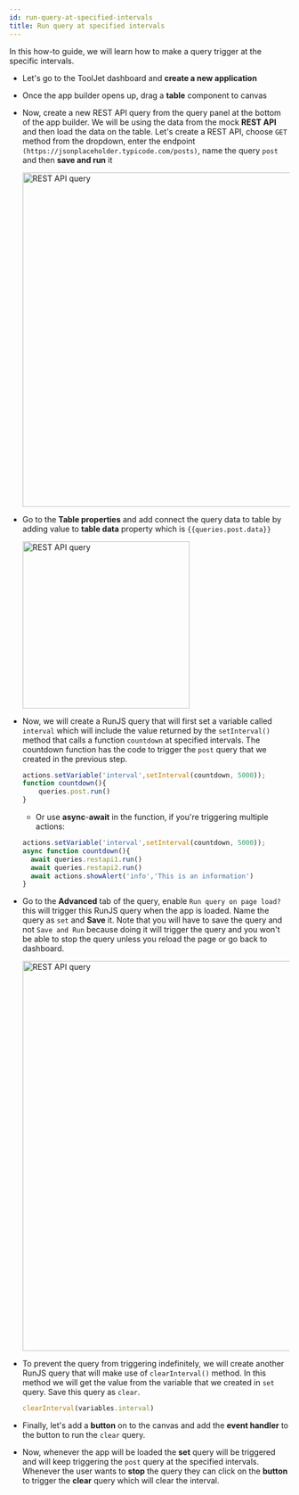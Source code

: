 ```yaml
---
id: run-query-at-specified-intervals
title: Run query at specified intervals
---
```


In this how-to guide, we will learn how to make a query trigger at the specific intervals.

- Let's go to the ToolJet dashboard and **create a new application**
- Once the app builder opens up, drag a **table** component to canvas
- Now, create a new REST API query from the query panel at the bottom of the app builder. We will be using the data from the mock **REST API** and then load the data on the table. Let's create a REST API, choose `GET` method from the dropdown, enter the endpoint `(https://jsonplaceholder.typicode.com/posts)`, name the query `post` and then **save and run** it
    <div style={{textAlign: 'center'}}>

    <img className="screenshot-full" src="/img/how-to/setinterval/query.png" alt="REST API query" width="600" />

    </div>
- Go to the **Table properties** and add connect the query data to table by adding value to **table data** property which is `{{queries.post.data}}`
    <div style={{textAlign: 'center'}}>

    <img className="screenshot-full" src="/img/how-to/setinterval/data.png" alt="REST API query" width="300" />

    </div>

- Now, we will create a RunJS query that will first set a variable called `interval` which will include the value returned by the `setInterval()` method that calls a function `countdown` at specified intervals. The countdown function has the code to trigger the `post` query that we created in the previous step.
    
    ```js
    actions.setVariable('interval',setInterval(countdown, 5000));
    function countdown(){
	    queries.post.run()
    }
    ```
  - Or use **async**-**await** in the function, if you're triggering multiple actions:
  ```js
  actions.setVariable('interval',setInterval(countdown, 5000));
  async function countdown(){
    await queries.restapi1.run()
    await queries.restapi2.run()
    await actions.showAlert('info','This is an information')
  }
  ```

- Go to the **Advanced** tab of the query, enable `Run query on page load?` this will trigger this RunJS query when the app is loaded. Name the query as `set` and **Save** it. Note that you will have to save the query and not `Save and Run` because doing it will trigger the query and you won't be able to stop the query unless you reload the page or go back to dashboard.
    <div style={{textAlign: 'center'}}>

    <img className="screenshot-full" src="/img/how-to/setinterval/set.png" alt="REST API query" width="700" />

    </div>
- To prevent the query from triggering indefinitely, we will create another RunJS query that will make use of `clearInterval()` method. In this method we will get the value from the variable that we created in `set` query. Save this query as `clear`.
    ```js
    clearInterval(variables.interval)
    ```
- Finally, let's add a **button** on to the canvas and add the **event handler** to the button to run the `clear` query.
- Now, whenever the app will be loaded the **set** query will be triggered and will keep triggering the `post` query at the specified intervals. Whenever the user wants to **stop** the query they can click on the **button** to trigger the **clear** query which will clear the interval.
